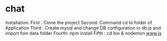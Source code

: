 # chat

Installation:
	First : Clone the project
	Second: Command cd to folder of Application
	Third : Create mysql and change DB configuration in db.js and import fom data folder
	Fourth: npm install
	Fifth : cd bin & nodemon www.js
